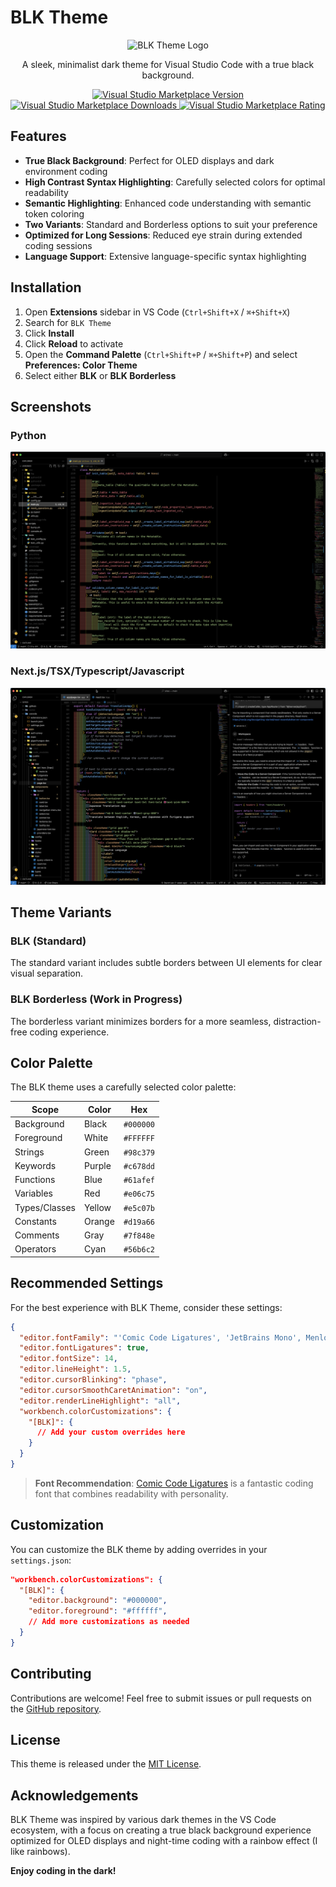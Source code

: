# BLK Theme

<p align="center">
  <img src="https://raw.githubusercontent.com/leetdavid/blk-theme/tree/main/assets/8x/blk.png" alt="BLK Theme Logo" width="150">
</p>

<p align="center">
  A sleek, minimalist dark theme for Visual Studio Code with a true black background.
</p>

<p align="center">
  <a href="https://marketplace.visualstudio.com/items?itemName=leetdavid.blk-theme">
    <img src="https://img.shields.io/visual-studio-marketplace/v/leetdavid.blk-theme.svg?style=flat-square&label=VS%20Marketplace&logo=visual-studio-code" alt="Visual Studio Marketplace Version">
  </a>
  <a href="https://marketplace.visualstudio.com/items?itemName=leetdavid.blk-theme">
    <img src="https://img.shields.io/visual-studio-marketplace/d/leetdavid.blk-theme.svg?style=flat-square&label=Downloads&logo=visual-studio-code" alt="Visual Studio Marketplace Downloads">
  </a>
  <a href="https://marketplace.visualstudio.com/items?itemName=leetdavid.blk-theme">
    <img src="https://img.shields.io/visual-studio-marketplace/r/leetdavid.blk-theme.svg?style=flat-square&label=Rating&logo=visual-studio-code" alt="Visual Studio Marketplace Rating">
  </a>
</p>

## Features

- **True Black Background**: Perfect for OLED displays and dark environment coding
- **High Contrast Syntax Highlighting**: Carefully selected colors for optimal readability
- **Semantic Highlighting**: Enhanced code understanding with semantic token coloring
- **Two Variants**: Standard and Borderless options to suit your preference
- **Optimized for Long Sessions**: Reduced eye strain during extended coding sessions
- **Language Support**: Extensive language-specific syntax highlighting

## Installation

1. Open **Extensions** sidebar in VS Code (`Ctrl+Shift+X` / `⌘+Shift+X`)
2. Search for `BLK Theme`
3. Click **Install**
4. Click **Reload** to activate
5. Open the **Command Palette** (`Ctrl+Shift+P` / `⌘+Shift+P`) and select **Preferences: Color Theme**
6. Select either **BLK** or **BLK Borderless**

## Screenshots

### Python

![Python Example](https://raw.githubusercontent.com/leetdavid/blk-theme/main/screenshots/python.png)

### Next.js/TSX/Typescript/Javascript

![HTML/CSS Example](https://raw.githubusercontent.com/leetdavid/blk-theme/main/screenshots/nextjs.png)

## Theme Variants

### BLK (Standard)

The standard variant includes subtle borders between UI elements for clear visual separation.

### BLK Borderless (Work in Progress)

The borderless variant minimizes borders for a more seamless, distraction-free coding experience.

## Color Palette

The BLK theme uses a carefully selected color palette:

| Scope         | Color  | Hex       |
| ------------- | ------ | --------- |
| Background    | Black  | `#000000` |
| Foreground    | White  | `#FFFFFF` |
| Strings       | Green  | `#98c379` |
| Keywords      | Purple | `#c678dd` |
| Functions     | Blue   | `#61afef` |
| Variables     | Red    | `#e06c75` |
| Types/Classes | Yellow | `#e5c07b` |
| Constants     | Orange | `#d19a66` |
| Comments      | Gray   | `#7f848e` |
| Operators     | Cyan   | `#56b6c2` |

## Recommended Settings

For the best experience with BLK Theme, consider these settings:

```json
{
  "editor.fontFamily": "'Comic Code Ligatures', 'JetBrains Mono', Menlo, Monaco, 'Courier New', monospace",
  "editor.fontLigatures": true,
  "editor.fontSize": 14,
  "editor.lineHeight": 1.5,
  "editor.cursorBlinking": "phase",
  "editor.cursorSmoothCaretAnimation": "on",
  "editor.renderLineHighlight": "all",
  "workbench.colorCustomizations": {
    "[BLK]": {
      // Add your custom overrides here
    }
  }
}
```

> **Font Recommendation**: [Comic Code Ligatures](https://fonts.ilovetypography.com/fonts/tabular-type-foundry/comic-code) is a fantastic coding font that combines readability with personality.

## Customization

You can customize the BLK theme by adding overrides in your `settings.json`:

```json
"workbench.colorCustomizations": {
  "[BLK]": {
    "editor.background": "#000000",
    "editor.foreground": "#ffffff",
    // Add more customizations as needed
  }
}
```

## Contributing

Contributions are welcome! Feel free to submit issues or pull requests on the [GitHub repository](https://github.com/leetdavid/blk-theme).

## License

This theme is released under the [MIT License](LICENSE).

## Acknowledgements

BLK Theme was inspired by various dark themes in the VS Code ecosystem, with a focus on creating a true black background experience optimized for OLED displays and night-time coding with a rainbow effect (I like rainbows).

**Enjoy coding in the dark!**
